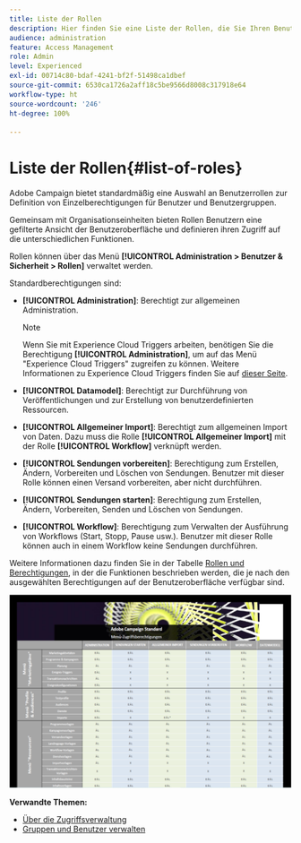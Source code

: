 ```yaml
---
title: Liste der Rollen
description: Hier finden Sie eine Liste der Rollen, die Sie Ihren Benutzern zuweisen können
audience: administration
feature: Access Management
role: Admin
level: Experienced
exl-id: 00714c80-bdaf-4241-bf2f-51498ca1dbef
source-git-commit: 6530ca1726a2aff18c5be9566d8008c317918e64
workflow-type: ht
source-wordcount: '246'
ht-degree: 100%

---
```


# Liste der Rollen{#list-of-roles}

Adobe Campaign bietet standardmäßig eine Auswahl an Benutzerrollen zur Definition von Einzelberechtigungen für Benutzer und Benutzergruppen.

Gemeinsam mit Organisationseinheiten bieten Rollen Benutzern eine gefilterte Ansicht der Benutzeroberfläche und definieren ihren Zugriff auf die unterschiedlichen Funktionen.

Rollen können über das Menü **[!UICONTROL Administration > Benutzer &amp; Sicherheit > Rollen]** verwaltet werden.

Standardberechtigungen sind:

* **[!UICONTROL Administration]**: Berechtigt zur allgemeinen Administration.

   >[!NOTE]
   >
   >Wenn Sie mit Experience Cloud Triggers arbeiten, benötigen Sie die Berechtigung **[!UICONTROL Administration]**, um auf das Menü &quot;Experience Cloud Triggers&quot; zugreifen zu können. Weitere Informationen zu Experience Cloud Triggers finden Sie auf [dieser Seite](../../integrating/using/about-adobe-experience-cloud-triggers.md).

* **[!UICONTROL Datamodel]**: Berechtigt zur Durchführung von Veröffentlichungen und zur Erstellung von benutzerdefinierten Ressourcen.
* **[!UICONTROL Allgemeiner Import]**: Berechtigt zum allgemeinen Import von Daten. Dazu muss die Rolle **[!UICONTROL Allgemeiner Import]** mit der Rolle **[!UICONTROL Workflow]** verknüpft werden.
* **[!UICONTROL Sendungen vorbereiten]**: Berechtigung zum Erstellen, Ändern, Vorbereiten und Löschen von Sendungen. Benutzer mit dieser Rolle können einen Versand vorbereiten, aber nicht durchführen.
* **[!UICONTROL Sendungen starten]**: Berechtigung zum Erstellen, Ändern, Vorbereiten, Senden und Löschen von Sendungen.
* **[!UICONTROL Workflow]**: Berechtigung zum Verwalten der Ausführung von Workflows (Start, Stopp, Pause usw.). Benutzer mit dieser Rolle können auch in einem Workflow keine Sendungen durchführen.

Weitere Informationen dazu finden Sie in der Tabelle [Rollen und Berechtigungen](/help/administration/using/assets/acs_rights.pdf), in der die Funktionen beschrieben werden, die je nach den ausgewählten Berechtigungen auf der Benutzeroberfläche verfügbar sind.

[![image](assets/user_management_3.png)](https://experienceleague.adobe.com/docs/campaign-standard/assets/acs_rights.pdf)

**Verwandte Themen:**

* [Über die Zugriffsverwaltung](../../administration/using/about-access-management.md)
* [Gruppen und Benutzer verwalten](../../administration/using/managing-groups-and-users.md)

